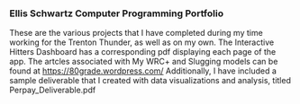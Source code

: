 ### Ellis Schwartz Computer Programming Portfolio
These are the various projects that I have completed during my time working for the Trenton Thunder, as well as on my own. 
The Interactive Hitters Dashboard has a corresponding pdf displaying each page of the app.
The artcles associated with My WRC+ and Slugging models can be found at https://80grade.wordpress.com/
Additionally, I have included a sample deliverable that I created with data visualizations and analysis, titled Perpay_Deliverable.pdf
